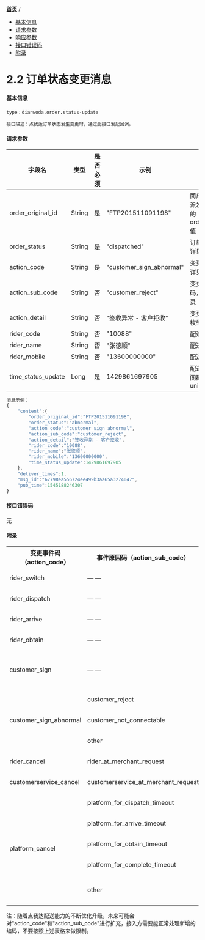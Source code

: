 [**首页**](https://open-qa1.dwbops.com/) /


- <a href="#基本信息">基本信息</a>
- <a href="#请求参数">请求参数</a>
- <a href="#响应参数">响应参数</a>
- <a href="#接口错误码">接口错误码</a>
- <a href="#附录">附录</a>


# 2.2 订单状态变更消息

#### 基本信息
```
type：dianwoda.order.status-update

接口描述：点我达订单状态发生变更时，通过此接口发起回调。
```

#### 请求参数
字段名 | 类型 | 是否必须 | 示例 | 描述
---|---|---|---|---
order\_original\_id|String|是|"FTP201511091198"|商户订单编号，派发订单接口中的order_original_id值
order\_status|String|是|"dispatched"|订单状态，枚举详见附录
action_code	|String	|是	|"customer_sign_abnormal"	|变更事件，枚举详见附录
action_sub_code	|String	|否	|"customer_reject"	|变更事件原因码，枚举详见附录
action_detail	|String	|否	|"签收异常 - 客户拒收"	|变更事件说明，枚举详见附录
rider\_code|String|否|"10088"|配送员编号
rider\_name|String|否|"张德顺"|配送员姓名
rider\_mobile|String|否|"13600000000"|配送员手机号
time\_status\_update|Long|是|1429861697905|配送状态更新时间戳，毫秒级unix-timestamp


```javascript
消息示例：
{
	"content":{
		"order_original_id":"FTP201511091198",
		"order_status":"abnormal",
		"action_code":"customer_sign_abnormal",
		"action_sub_code":"customer_reject",
		"action_detail":"签收异常 - 客户拒收",
		"rider_code":"10088",
		"rider_name":"张德顺",
		"rider_mobile":"13600000000",
		"time_status_update":1429861697905
	},
	"deliver_times":1,
	"msg_id":"67798ea556724ee499b3aa65a3274047",
	"pub_time":1545188246307
}
```

#### 接口错误码
无
#### 附录
<table>
  <tr>
    <th>变更事件码（action_code）</th>
    <th>事件原因码（action_sub_code）</th>
    <th>事件说明（action_detail）</th>
    <th>结果状态码（order_status）</th>
    <th>状态说明</th>
  </tr>
  <tr>
    <td>rider_switch</td>
    <td>— —</td>
    <td>骑手转单</td>
    <td>created</td>
    <td>已下单</td>
  </tr>
  <tr>
    <td>rider_dispatch</td>
    <td>— —</td>
    <td>骑手接单</td>
    <td>dispatched</td>
    <td>已接单</td>
  </tr>
  <tr>
    <td>rider_arrive</td>
    <td>— —</td>
    <td>骑手到店</td>
    <td>arrived</td>
    <td>已到店</td>
  </tr>
  <tr>
    <td>rider_obtain</td>
    <td>— —</td>
    <td>骑手离店</td>
    <td>obtained</td>
    <td>已离店</td>
  </tr>
  <tr>
    <td>customer_sign</td>
    <td>— —</td>
    <td>货品送达</td>
    <td>completed</td>
    <td>已完成（完结）</td>
  </tr>
  <tr>
    <td rowspan="3">customer_sign_abnormal</td>
    <td>customer_reject</td>
    <td>签收异常 - 客户拒收</td>
    <td rowspan="3">abnormal</td>
    <td rowspan="3">异常（完结）</td>
  </tr>
  <tr>
    <td>customer_not_connectable</td>
    <td>签收异常 - 联系不到客户</td>
  </tr>
  <tr>
    <td>other</td>
    <td>签收异常 - 系统检测或其他特殊原因</td>
  </tr>
  <tr>
    <td>rider_cancel</td>
    <td>rider_at_merchant_request</td>
    <td>骑手取消订单 - 商家要求取消</td>
    <td rowspan="7">canceled</td>
    <td rowspan="7">已取消（完结）</td>
  </tr>
  <tr>
    <td>customerservice_cancel</td>
    <td>customerservice_at_merchant_request</td>
    <td>点我达客服关闭订单</td>
  </tr>
  <tr>
    <td rowspan="5">platform_cancel</td>
    <td>platform_for_dispatch_timeout</td>
    <td>点我达系统关闭订单 - 派单超时</td>
  </tr>
  <tr>
    <td>platform_for_arrive_timeout</td>
    <td>点我达系统关闭订单 - 长时间未到店</td>
  </tr>
  <tr>
    <td>platform_for_obtain_timeout</td>
    <td>点我达系统关闭订单 - 长时间未离店</td>
  </tr>
  <tr>
    <td>platform_for_complete_timeout</td>
    <td>点我达系统关闭订单 - 长时间未完成</td>
  </tr>
  <tr>
    <td>other</td>
    <td>点我达系统关闭订单 - 系统检测或其他特殊原因</td>
  </tr>
</table>
注：随着点我达配送能力的不断优化升级，未来可能会对"action_code"和"action_sub_code"进行扩充，接入方需要能正常处理新增的编码，不要按照上述表格来做限制。

